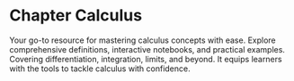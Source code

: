 # Chapter Calculus
 Your go-to resource for mastering calculus concepts with ease. Explore comprehensive definitions, interactive notebooks, and practical examples. Covering differentiation, integration, limits, and beyond. It equips learners with the tools to tackle calculus with confidence.
